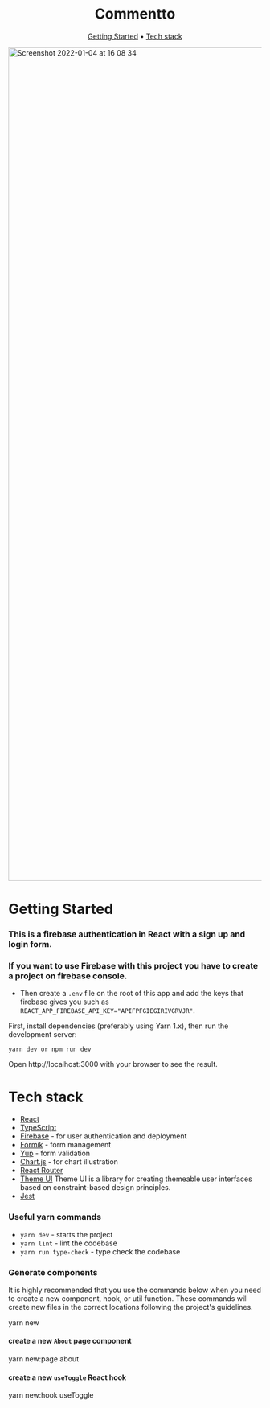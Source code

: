 <div align="center">
  <h1>Commentto</h1>
  <p>
    <a href="#getting-started">Getting Started</a>
     • <a href="#tech-stack">Tech stack</a>
  </p>
</div>

<img width="1657" alt="Screenshot 2022-01-04 at 16 08 34" src="https://user-images.githubusercontent.com/59574576/148071237-06fc0f86-f6e6-4258-9517-80043f73c150.png">

# Getting Started

### This is a firebase authentication in React with a sign up and login form.

### If you want to use Firebase with this project you have to create a project on firebase console. 
- Then create a ``.env`` file on the root of this app and add the keys that firebase gives you such as ``REACT_APP_FIREBASE_API_KEY="APIFPFGIEGIRIVGRVJR"``.

First, install dependencies (preferably using Yarn 1.x), then run the development server:

`yarn dev or npm run dev`

Open http://localhost:3000 with your browser to see the result.

# Tech stack

- [React](https://reactjs.org/)
- [TypeScript](https://www.typescriptlang.org/)
- [Firebase](https://firebase.google.com/) - for user authentication and deployment
- [Formik](https://formik.org/) - form management
- [Yup](https://github.com/jquense/yup) - form validation
- [Chart.js](https://www.chartjs.org/docs/latest/) - for chart illustration
- [React Router](https://reactrouter.com/web/guides/quick-start)
- [Theme UI](https://theme-ui.com/)
  Theme UI is a library for creating themeable user interfaces based on constraint-based design principles.
- [Jest](https://jestjs.io/)

### Useful yarn commands

- `yarn dev` - starts the project
- `yarn lint` - lint the codebase
- `yarn run type-check` - type check the codebase

### Generate components

It is highly recommended that you use the commands below when you need to create a new component, hook, or util function.
These commands will create new files in the correct locations following the project's guidelines.

yarn new

#### create a new `About` page component

yarn new:page about

#### create a new `useToggle` React hook

yarn new:hook useToggle

